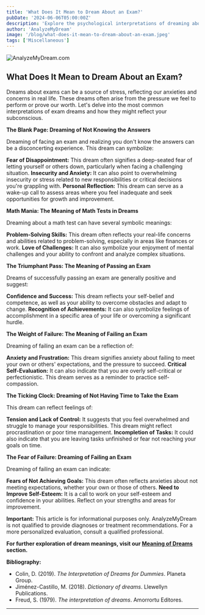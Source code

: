 ```yaml
---
title: 'What Does It Mean to Dream About an Exam?'
pubDate: '2024-06-06T05:00:00Z'
description: 'Explore the psychological interpretations of dreaming about exams, from anxiety to self-assessment, and how these dreams reflect your fears and expectations.'
author: 'AnalyzeMyDream'
image: '/blog/what-does-it-mean-to-dream-about-an-exam.jpeg'
tags: ['Miscellaneous']
---
```


![AnalyzeMyDream.com](/blog/what-does-it-mean-to-dream-about-an-exam.jpeg)

## What Does It Mean to Dream About an Exam?

Dreams about exams can be a source of stress, reflecting our anxieties and concerns in real life. These dreams often arise from the pressure we feel to perform or prove our worth. Let's delve into the most common interpretations of exam dreams and how they might reflect your subconscious. 

**The Blank Page: Dreaming of Not Knowing the Answers**

Dreaming of facing an exam and realizing you don't know the answers can be a disconcerting experience.  This dream can symbolize:

**Fear of Disappointment:** This dream often signifies a deep-seated fear of letting yourself or others down, particularly when facing a challenging situation.
**Insecurity and Anxiety:** It can also point to overwhelming insecurity or stress related to new responsibilities or critical decisions you're grappling with.
**Personal Reflection:** This dream can serve as a wake-up call to assess areas where you feel inadequate and seek opportunities for growth and improvement.

**Math Mania: The Meaning of Math Tests in Dreams**

Dreaming about a math test can have several symbolic meanings:

**Problem-Solving Skills:** This dream often reflects your real-life concerns and abilities related to problem-solving, especially in areas like finances or work.
**Love of Challenges:** It can also symbolize your enjoyment of mental challenges and your ability to confront and analyze complex situations.

**The Triumphant Pass: The Meaning of Passing an Exam**

Dreams of successfully passing an exam are generally positive and suggest:

**Confidence and Success:** This dream reflects your self-belief and competence, as well as your ability to overcome obstacles and adapt to change.
**Recognition of Achievements:** It can also symbolize feelings of accomplishment in a specific area of your life or overcoming a significant hurdle.

**The Weight of Failure: The Meaning of Failing an Exam**

Dreaming of failing an exam can be a reflection of:

**Anxiety and Frustration:** This dream signifies anxiety about failing to meet your own or others' expectations, and the pressure to succeed.
**Critical Self-Evaluation:** It can also indicate that you are overly self-critical or perfectionistic. This dream serves as a reminder to practice self-compassion.

**The Ticking Clock: Dreaming of Not Having Time to Take the Exam**

This dream can reflect feelings of:

**Tension and Lack of Control:** It suggests that you feel overwhelmed and struggle to manage your responsibilities. This dream might reflect procrastination or poor time management.
**Incompletion of Tasks:** It could also indicate that you are leaving tasks unfinished or fear not reaching your goals on time.

**The Fear of Failure: Dreaming of Failing an Exam**

Dreaming of failing an exam can indicate:

**Fears of Not Achieving Goals:** This dream often reflects anxieties about not meeting expectations, whether your own or those of others.
**Need to Improve Self-Esteem:** It is a call to work on your self-esteem and confidence in your abilities. Reflect on your strengths and areas for improvement.

**Important:** This article is for informational purposes only. AnalyzeMyDream is not qualified to provide diagnoses or treatment recommendations. For a more personalized evaluation, consult a qualified professional.

**For further exploration of dream meanings, visit our [Meaning of Dreams](#) section.**

**Bibliography:**

* Colin, D. (2019). *The Interpretation of Dreams for Dummies*. Planeta Group.
* Jiménez-Castillo, M. (2018). *Dictionary of dreams*. Llewellyn Publications.
* Freud, S. (1979). *The interpretation of dreams*. Amorrortu Editores.

---